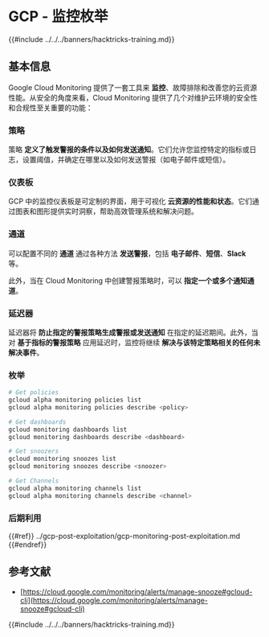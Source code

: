 # GCP - 监控枚举

{{#include ../../../banners/hacktricks-training.md}}

## 基本信息

Google Cloud Monitoring 提供了一套工具来 **监控**、故障排除和改善您的云资源性能。从安全的角度来看，Cloud Monitoring 提供了几个对维护云环境的安全性和合规性至关重要的功能：

### 策略

策略 **定义了触发警报的条件以及如何发送通知**。它们允许您监控特定的指标或日志，设置阈值，并确定在哪里以及如何发送警报（如电子邮件或短信）。

### 仪表板

GCP 中的监控仪表板是可定制的界面，用于可视化 **云资源的性能和状态**。它们通过图表和图形提供实时洞察，帮助高效管理系统和解决问题。

### 通道

可以配置不同的 **通道** 通过各种方法 **发送警报**，包括 **电子邮件**、**短信**、**Slack** 等。

此外，当在 Cloud Monitoring 中创建警报策略时，可以 **指定一个或多个通知通道**。

### 延迟器

延迟器将 **防止指定的警报策略生成警报或发送通知** 在指定的延迟期间。此外，当对 **基于指标的警报策略** 应用延迟时，监控将继续 **解决与该特定策略相关的任何未解决事件**。

### 枚举
```bash
# Get policies
gcloud alpha monitoring policies list
gcloud alpha monitoring policies describe <policy>

# Get dashboards
gcloud monitoring dashboards list
gcloud monitoring dashboards describe <dashboard>

# Get snoozers
gcloud monitoring snoozes list
gcloud monitoring snoozes describe <snoozer>

# Get Channels
gcloud alpha monitoring channels list
gcloud alpha monitoring channels describe <channel>
```
### 后期利用

{{#ref}}
../gcp-post-exploitation/gcp-monitoring-post-exploitation.md
{{#endref}}

## 参考文献

- [https://cloud.google.com/monitoring/alerts/manage-snooze#gcloud-cli](https://cloud.google.com/monitoring/alerts/manage-snooze#gcloud-cli)

{{#include ../../../banners/hacktricks-training.md}}
